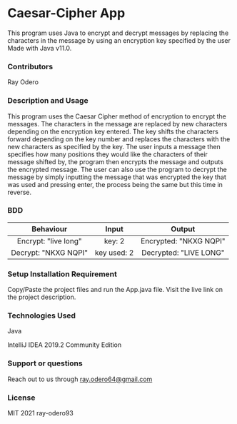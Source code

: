 # Caesar-Cipher App

This program uses Java to encrypt and decrypt messages by replacing the characters in the message by using an encryption key specified by the user
Made with Java v11.0.

### Contributors

Ray Odero

### Description and Usage

This program uses the Caesar Cipher method of encryption to encrypt the messages. The characters in the message are replaced by new characters depending on the encryption key entered. The key shifts the characters forward depending on the key number and replaces the characters with the new characters as specified by the key. The user inputs a message then specifies how many positions they would like the characters of their message shifted by, the program then encrypts the message and outputs the encrypted message. The user can also use the program to decrypt the message by simply inputting the message that was encrypted the key that was used and pressing enter, the process being the same but this time in reverse.

### BDD

|  Behaviour  |   Input   |    Output     |
| :---------: | :-------: | :-----------: |
| Encrypt: "live long" |   key: 2   | Encrypted: "NKXG NQPI" |
| Decrypt: "NKXG NQPI" | key used: 2 | Decrypted: "LIVE LONG" |

### Setup Installation Requirement
Copy/Paste the project files and run the App.java file. 
Visit the live link on the project description.

### Technologies Used

Java

IntelliJ IDEA 2019.2 Community Edition

### Support or questions

Reach out to us through ray.odero64@gmail.com

### License

MIT 2021 ray-odero93
